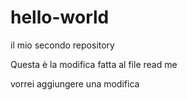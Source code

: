 # hello-world
il mio secondo repository

Questa è la modifica fatta al file read me

vorrei aggiungere una modifica 
